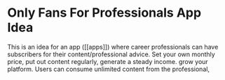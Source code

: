 # Only Fans For Professionals App Idea

This is an idea for an app ([[apps]]) where career professionals can have subscribers for their content/professional advice. Set your own monthly price, put out content regularly, generate a steady income. grow your platform. Users can consume unlimited content from the professional,
